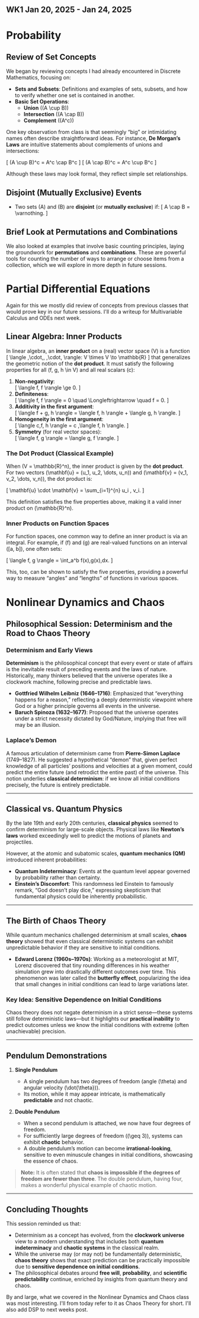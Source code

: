 ## WK1 Jan 20, 2025  - Jan 24, 2025 
# Probability
## Review of Set Concepts

We began by reviewing concepts I had already encountered in Discrete Mathematics, focusing on:

- **Sets and Subsets**: Definitions and examples of sets, subsets, and how to verify whether one set is contained in another.
- **Basic Set Operations**: 
  - **Union** \((A \cup B)\)
  - **Intersection** \((A \cap B)\)
  - **Complement** \((A^c)\)

One key observation from class is that seemingly “big” or intimidating names often describe straightforward ideas. For instance, **De Morgan’s Laws** are intuitive statements about complements of unions and intersections:

\[
(A \cup B)^c = A^c \cap B^c
\]
\[
(A \cap B)^c = A^c \cup B^c
\]

Although these laws may look formal, they reflect simple set relationships.

## Disjoint (Mutually Exclusive) Events

- Two sets \(A\) and \(B\) are **disjoint** (or **mutually exclusive**) if:
  \[
  A \cap B = \varnothing.
  \]

## Brief Look at Permutations and Combinations

We also looked at examples that involve basic counting principles, laying the groundwork for **permutations** and **combinations**. These are powerful tools for counting the number of ways to arrange or choose items from a collection, which we will explore in more depth in future sessions.

# Partial Differential Equations
Again for this we mostly did review of concepts from previous classes that would prove key in our future sessions. I'll do a writeup for Multivariable Calculus and ODEs next week.

## Linear Algebra: Inner Products

In linear algebra, an **inner product** on a (real) vector space \(V\) is a function 
\[
\langle \,\cdot\,, \,\cdot\, \rangle: V \times V \to \mathbb{R}
\]
that generalizes the geometric notion of the **dot product**. It must satisfy the following properties for all \(f, g, h \in V\) and all real scalars \(c\):

1. **Non-negativity**:  
   \[
   \langle f, f \rangle \ge 0.
   \]
2. **Definiteness**:  
   \[
   \langle f, f \rangle = 0 \quad \Longleftrightarrow \quad f = 0.
   \]
3. **Additivity in the first argument**:  
   \[
   \langle f + g, h \rangle = \langle f, h \rangle + \langle g, h \rangle.
   \]
4. **Homogeneity in the first argument**:  
   \[
   \langle c\,f, h \rangle = c \,\langle f, h \rangle.
   \]
5. **Symmetry** (for real vector spaces):  
   \[
   \langle f, g \rangle = \langle g, f \rangle.
   \]

### The Dot Product (Classical Example)

When \(V = \mathbb{R}^n\), the inner product is given by the **dot product**. For two vectors 
\(\mathbf{u} = (u_1, u_2, \dots, u_n)\) and \(\mathbf{v} = (v_1, v_2, \dots, v_n)\),
the dot product is:

\[
\mathbf{u} \cdot \mathbf{v} 
= \sum_{i=1}^{n} u_i \, v_i.
\]

This definition satisfies the five properties above, making it a valid inner product on \(\mathbb{R}^n\).

### Inner Products on Function Spaces

For function spaces, one common way to define an inner product is via an integral. For example, if \(f\) and \(g\) are real-valued functions on an interval \([a, b]\), one often sets:

\[
\langle f, g \rangle = \int_a^b f(x)\,g(x)\,dx.
\]

This, too, can be shown to satisfy the five properties, providing a powerful way to measure “angles” and “lengths” of functions in various spaces.

# Nonlinear Dynamics and Chaos
## Philosophical Session: Determinism and the Road to Chaos Theory

### Determinism and Early Views

**Determinism** is the philosophical concept that every event or state of affairs is the inevitable result of preceding events and the laws of nature. Historically, many thinkers believed that the universe operates like a clockwork machine, following precise and predictable laws.

- **Gottfried Wilhelm Leibniz (1646–1716)**: Emphasized that “everything happens for a reason,” reflecting a deeply deterministic viewpoint where God or a higher principle governs all events in the universe.
- **Baruch Spinoza (1632–1677)**: Proposed that the universe operates under a strict necessity dictated by God/Nature, implying that free will may be an illusion.

### Laplace’s Demon
A famous articulation of determinism came from **Pierre-Simon Laplace** (1749–1827). He suggested a hypothetical “demon” that, given perfect knowledge of all particles’ positions and velocities at a given moment, could predict the entire future (and retrodict the entire past) of the universe. This notion underlies **classical determinism**: if we know all initial conditions precisely, the future is entirely predictable.

---

## Classical vs. Quantum Physics

By the late 19th and early 20th centuries, **classical physics** seemed to confirm determinism for large-scale objects. Physical laws like **Newton’s laws** worked exceedingly well to predict the motions of planets and projectiles.

However, at the atomic and subatomic scales, **quantum mechanics (QM)** introduced inherent probabilities:
- **Quantum Indeterminacy**: Events at the quantum level appear governed by probability rather than certainty.
- **Einstein’s Discomfort**: This randomness led Einstein to famously remark, “God doesn’t play dice,” expressing skepticism that fundamental physics could be inherently probabilistic.

---

## The Birth of Chaos Theory

While quantum mechanics challenged determinism at small scales, **chaos theory** showed that even classical deterministic systems can exhibit unpredictable behavior if they are sensitive to initial conditions.

- **Edward Lorenz (1960s–1970s)**: Working as a meteorologist at MIT, Lorenz discovered that tiny rounding differences in his weather simulation grew into drastically different outcomes over time. This phenomenon was later called the **butterfly effect**, popularizing the idea that small changes in initial conditions can lead to large variations later.

### Key Idea: Sensitive Dependence on Initial Conditions
Chaos theory does not negate determinism in a strict sense—these systems still follow deterministic laws—but it highlights our **practical inability** to predict outcomes unless we know the initial conditions with extreme (often unachievable) precision.

---

## Pendulum Demonstrations

1. **Single Pendulum**  
   - A single pendulum has two degrees of freedom (angle \(\theta\) and angular velocity \(\dot{\theta}\)).
   - Its motion, while it may appear intricate, is mathematically **predictable** and not chaotic.

2. **Double Pendulum**  
   - When a second pendulum is attached, we now have four degrees of freedom.
   - For sufficiently large degrees of freedom (\(\geq 3\)), systems can exhibit **chaotic** behavior.  
   - A double pendulum’s motion can become **irrational-looking**, sensitive to even minuscule changes in initial conditions, showcasing the essence of chaos.

> **Note:** It is often stated that **chaos is impossible if the degrees of freedom are fewer than three**. The double pendulum, having four, makes a wonderful physical example of chaotic motion.

---

## Concluding Thoughts

This session reminded us that:
- Determinism as a concept has evolved, from the **clockwork universe** view to a modern understanding that includes both **quantum indeterminacy** and **chaotic systems** in the classical realm.
- While the universe may (or may not) be fundamentally deterministic, **chaos theory** shows that exact prediction can be practically impossible due to **sensitive dependence on initial conditions**.
- The philosophical debates around **free will**, **probability**, and **scientific predictability** continue, enriched by insights from quantum theory and chaos.

By and large, what we covered in the Nonlinear Dynamics and Chaos class was most interesting. I'll from today refer to it as Chaos Theory for short. I'll also add DSP to next weeks post.